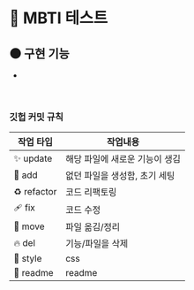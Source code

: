 # 📁 MBTI 테스트

## 🌑 구현 기능

-

<br>

### 깃헙 커밋 규칙

| 작업 타입   | 작업내용                       |
| ----------- | ------------------------------ |
| ✨ update   | 해당 파일에 새로운 기능이 생김 |
| 🎉 add      | 없던 파일을 생성함, 초기 세팅  |
| ♻️ refactor | 코드 리팩토링                  |
| 🩹 fix      | 코드 수정                      |
| 🚚 move     | 파일 옮김/정리                 |
| 🔥 del      | 기능/파일을 삭제               |
| 💄 style    | css                            |
| 🌱 readme   | readme                         |

<br>
